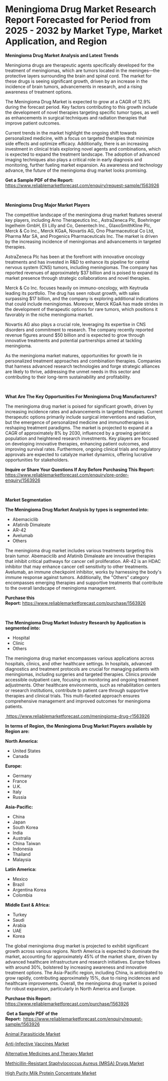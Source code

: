 <p><h1>Meningioma Drug Market Research Report Forecasted for Period from 2025 -  2032 by Market Type, Market Application, and Region</h1></p><p><strong>Meningioma Drug Market Analysis and Latest Trends</strong></p>
<p><p>Meningioma drugs are therapeutic agents specifically developed for the treatment of meningiomas, which are tumors located in the meninges—the protective layers surrounding the brain and spinal cord. The market for these drugs is seeing significant growth, driven by an increase in the incidence of brain tumors, advancements in research, and a rising awareness of treatment options. </p><p>The Meningioma Drug Market is expected to grow at a CAGR of 12.9% during the forecast period. Key factors contributing to this growth include the development of novel therapies targeting specific tumor types, as well as enhancements in surgical techniques and radiation therapies that improve patient outcomes. </p><p>Current trends in the market highlight the ongoing shift towards personalized medicine, with a focus on targeted therapies that minimize side effects and optimize efficacy. Additionally, there is an increasing investment in clinical trials exploring novel agents and combinations, which is expected to expand the treatment landscape. The adoption of advanced imaging techniques also plays a critical role in early diagnosis and monitoring, further fueling market expansion. As awareness and technology advance, the future of the meningioma drug market looks promising.</p></p>
<p><strong>Get a Sample PDF of the Report:&nbsp;</strong> <a href="https://www.reliablemarketforecast.com/enquiry/request-sample/1563926?utm_campaign=1840&utm_medium=2&utm_source=Github&utm_content=ia&utm_term=09032025&utm_id=meningioma-drug">https://www.reliablemarketforecast.com/enquiry/request-sample/1563926</a></p>
<p>&nbsp;</p>
<p><strong>Meningioma Drug Major Market Players</strong></p>
<p><p>The competitive landscape of the meningioma drug market features several key players, including Arno Therapeutics Inc., AstraZeneca Plc, Boehringer Ingelheim GmbH, Eli Lilly and Co, Genentech Inc., GlaxoSmithKline Plc, Merck & Co Inc., Merck KGaA, Novartis AG, Ono Pharmaceutical Co Ltd, Pharma Mar SA, and Progenics Pharmaceuticals Inc. The market is driven by the increasing incidence of meningiomas and advancements in targeted therapies.</p><p>AstraZeneca Plc has been at the forefront with innovative oncology treatments and has invested in R&D to enhance its pipeline for central nervous system (CNS) tumors, including meningiomas. The company has reported revenues of approximately $37 billion and is poised to expand its market presence through strategic collaborations and novel therapies.</p><p>Merck & Co Inc. focuses heavily on immuno-oncology, with Keytruda leading its portfolio. The drug has seen robust growth, with sales surpassing $17 billion, and the company is exploring additional indications that could include meningiomas. Moreover, Merck KGaA has made strides in the development of therapeutic options for rare tumors, which positions it favorably in the niche meningioma market.</p><p>Novartis AG also plays a crucial role, leveraging its expertise in CNS disorders and commitment to research. The company recently reported revenue figures around $50 billion and is expected to grow through innovative treatments and potential partnerships aimed at tackling meningioma.</p><p>As the meningioma market matures, opportunities for growth lie in personalized treatment approaches and combination therapies. Companies that harness advanced research technologies and forge strategic alliances are likely to thrive, addressing the unmet needs in this sector and contributing to their long-term sustainability and profitability.</p></p>
<p>&nbsp;</p>
<p><strong>What Are The Key Opportunities For Meningioma Drug Manufacturers?</strong></p>
<p><p>The meningioma drug market is poised for significant growth, driven by increasing incidence rates and advancements in targeted therapies. Current therapeutic options primarily include surgical interventions and radiation, but the emergence of personalized medicine and immunotherapies is reshaping treatment paradigms. The market is projected to expand at a CAGR of approximately 8% by 2030, influenced by a growing geriatric population and heightened research investments. Key players are focused on developing innovative therapies, enhancing patient outcomes, and improving survival rates. Furthermore, ongoing clinical trials and regulatory approvals are expected to catalyze market dynamics, offering lucrative opportunities for stakeholders.</p></p>
<p><strong>Inquire or Share Your Questions If Any Before Purchasing This Report:</strong> <a href="https://www.reliablemarketforecast.com/enquiry/pre-order-enquiry/1563926?utm_campaign=1840&utm_medium=2&utm_source=Github&utm_content=ia&utm_term=09032025&utm_id=meningioma-drug">https://www.reliablemarketforecast.com/enquiry/pre-order-enquiry/1563926</a></p>
<p>&nbsp;</p>
<p><strong>Market Segmentation</strong></p>
<p><strong>The Meningioma Drug Market Analysis by types is segmented into:</strong></p>
<p><ul><li>Abemaciclib</li><li>Afatinib Dimaleate</li><li>AR-42</li><li>Avelumab</li><li>Others</li></ul></p>
<p><p>The meningioma drug market includes various treatments targeting this brain tumor. Abemaciclib and Afatinib Dimaleate are innovative therapies that inhibit critical pathways for cancer cell proliferation. AR-42 is an HDAC inhibitor that may enhance cancer cell sensitivity to other treatments. Avelumab, an immune checkpoint inhibitor, works by harnessing the body's immune response against tumors. Additionally, the "Others" category encompasses emerging therapies and supportive treatments that contribute to the overall landscape of meningioma management.</p></p>
<p><strong>Purchase this Report:&nbsp;</strong><a href="https://www.reliablemarketforecast.com/purchase/1563926?utm_campaign=1840&utm_medium=2&utm_source=Github&utm_content=ia&utm_term=09032025&utm_id=meningioma-drug">https://www.reliablemarketforecast.com/purchase/1563926</a></p>
<p>&nbsp;</p>
<p><strong>The Meningioma Drug Market Industry Research by Application is segmented into:</strong></p>
<p><ul><li>Hospital</li><li>Clinic</li><li>Others</li></ul></p>
<p><p>The meningioma drug market encompasses various applications across hospitals, clinics, and other healthcare settings. In hospitals, advanced diagnostics and treatment protocols are crucial for managing patients with meningiomas, including surgeries and targeted therapies. Clinics provide accessible outpatient care, focusing on monitoring and ongoing treatment adjustments. Other healthcare environments, such as rehabilitation centers or research institutions, contribute to patient care through supportive therapies and clinical trials. This multi-faceted approach ensures comprehensive management and improved outcomes for meningioma patients.</p></p>
<p><a href="https://www.reliablemarketforecast.com/meningioma-drug-r1563926?utm_campaign=1840&utm_medium=2&utm_source=Github&utm_content=ia&utm_term=09032025&utm_id=meningioma-drug">&nbsp;https://www.reliablemarketforecast.com/meningioma-drug-r1563926</a></p>
<p><strong>In terms of Region, the Meningioma Drug Market Players available by Region are:</strong></p>
<p>
    <p> <strong> North America: </strong>
        <ul>
            <li>United States</li>
            <li>Canada</li>
        </ul>
        </p> 
    <p> <strong> Europe: </strong>
        <ul>
            <li>Germany</li>
            <li>France</li>
            <li>U.K.</li>
            <li>Italy</li>
            <li>Russia</li>
        </ul>
        </p> 
    <p> <strong> Asia-Pacific: </strong>
        <ul>
            <li>China</li>
            <li>Japan</li>
            <li>South Korea</li>
            <li>India</li>
            <li>Australia</li>
            <li>China Taiwan</li>
            <li>Indonesia</li>
            <li>Thailand</li>
            <li>Malaysia</li>
        </ul>
        </p> 
    <p> <strong> Latin America: </strong>
        <ul>
            <li>Mexico</li>
            <li>Brazil</li>
            <li>Argentina Korea</li>
            <li>Colombia</li>
        </ul>
        </p> 
    <p> <strong> Middle East & Africa: </strong>
        <ul>
            <li>Turkey</li>
            <li>Saudi</li>
            <li>Arabia</li>
            <li>UAE</li>
            <li>Korea</li>
        </ul>
    </p>
    </p>
<p><p>The global meningioma drug market is projected to exhibit significant growth across various regions. North America is expected to dominate the market, accounting for approximately 45% of the market share, driven by advanced healthcare infrastructure and research initiatives. Europe follows with around 30%, bolstered by increasing awareness and innovative treatment options. The Asia-Pacific region, including China, is anticipated to grow rapidly, contributing approximately 15%, due to rising incidences and healthcare improvements. Overall, the meningioma drug market is poised for robust expansion, particularly in North America and Europe.</p></p>
<p><strong>Purchase this Report: </strong><a href="https://www.reliablemarketforecast.com/purchase/1563926?utm_campaign=1840&utm_medium=2&utm_source=Github&utm_content=ia&utm_term=09032025&utm_id=meningioma-drug">https://www.reliablemarketforecast.com/purchase/1563926</a></p>
<p>&nbsp;<strong>Get a Sample PDF of the Report:&nbsp;&nbsp;</strong><a href="https://www.reliablemarketforecast.com/enquiry/request-sample/1563926?utm_campaign=1840&utm_medium=2&utm_source=Github&utm_content=ia&utm_term=09032025&utm_id=meningioma-drug">https://www.reliablemarketforecast.com/enquiry/request-sample/1563926</a></p>
<p><strong></strong></p>
<p><p><a href="https://github.com/dmitriyvo6rog/Market-Research-Report-List-1/blob/main/animal-parasiticide-market.md?utm_campaign=1840&utm_medium=2&utm_source=Github&utm_content=ia&utm_term=09032025&utm_id=meningioma-drug">Animal Parasiticide Market</a></p><p><a href="https://github.com/hartsockdonnette82/Market-Research-Report-List-1/blob/main/anti-infective-vaccines-market.md?utm_campaign=1840&utm_medium=2&utm_source=Github&utm_content=ia&utm_term=09032025&utm_id=meningioma-drug">Anti-Infective Vaccines Market</a></p><p><a href="https://github.com/petbigbeepjn/Market-Research-Report-List-1/blob/main/alternative-medicines-and-therapy-market.md?utm_campaign=1840&utm_medium=2&utm_source=Github&utm_content=ia&utm_term=09032025&utm_id=meningioma-drug">Alternative Medicines and Therapy Market</a></p><p><a href="https://github.com/vimar16th/Market-Research-Report-List-7/blob/main/methicillin-resistant-staphylococcus-aureus-mrsa-drugs-market.md?utm_campaign=1840&utm_medium=2&utm_source=Github&utm_content=ia&utm_term=09032025&utm_id=meningioma-drug">Methicillin-Resistant Staphylococcus Aureus (MRSA) Drugs Market</a></p><p><a href="https://github.com/luckyshygirl/Market-Research-Report-List-7/blob/main/high-purity-milk-protein-concentrate-market.md?utm_campaign=1840&utm_medium=2&utm_source=Github&utm_content=ia&utm_term=09032025&utm_id=meningioma-drug">High Purity Milk Protein Concentrate Market</a></p></p>